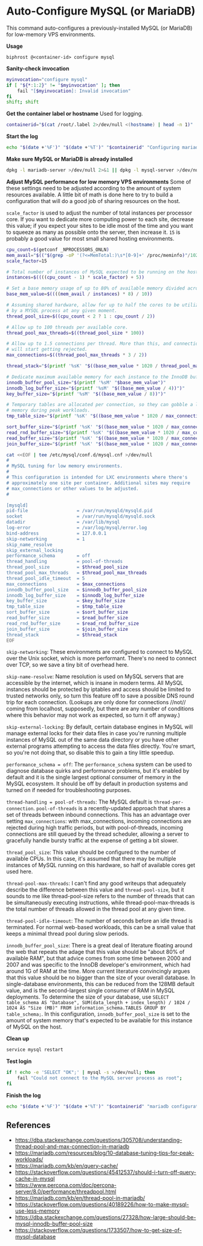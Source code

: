 # Auto-Configure MySQL (or MariaDB)

This command auto-configures a previously-installed MySQL (or MariaDB) for low-memory VPS environments.

**Usage**
```
biphrost @<container-id> configure mysql
```

**Sanity-check invocation**
```bash
myinvocation="configure mysql"
if [ "${*:1:2}" != "$myinvocation" ]; then
    fail "[$myinvocation]: Invalid invocation"
fi
shift; shift
```

**Get the container label or hostname**
Used for logging.
```bash
containerid="$(cat /root/.label 2>/dev/null <(hostname) | head -n 1)"
```

**Start the log**
```bash
echo "$(date +'%F')" "$(date +'%T')" "$containerid" "Configuring mariadb on $(hostname)"
```

**Make sure MySQL or MariaDB is already installed**
```bash
dpkg -l mariadb-server >/dev/null 2>&1 || dpkg -l mysql-server >/dev/null 2>&1 || fail "MariaDB or MySQL are not installed"
```

**Adjust MySQL performance for low memory VPS environments**
Some of these settings need to be adjusted according to the amount of system resources available. A little bit of math is done here to try to build a configuration that will do a good job of sharing resources on the host.

`scale_factor` is used to adjust the number of total instances per processor core. If you want to dedicate more computing power to each site, decrease this value; if you expect your sites to be idle most of the time and you want to squeeze as many as possible onto the server, then increase it. `15` is probably a good value for most small shared hosting environments.

```bash
cpu_count=$(getconf _NPROCESSORS_ONLN)
mem_avail="$(("$(grep -oP '(?<=MemTotal:)\s*[0-9]+' /proc/meminfo)"/1020))"
scale_factor=15

# Total number of instances of MySQL expected to be running on the host hardware
instances=$((((cpu_count - 1) * scale_factor) + 5))

# Set a base memory usage of up to 80% of available memory divided across all instances.
base_mem_value=$((((mem_avail / instances) * 8) / 10))

# Assuming shared hardware, allow for up to half the cores to be utilized
# by a MYSQL process at any given moment.
thread_pool_size=$((cpu_count < 2 ? 1 : cpu_count / 2))

# Allow up to 100 threads per available core.
thread_pool_max_threads=$((thread_pool_size * 100))

# Allow up to 1.5 connections per thread. More than this, and connections
# will start getting rejected.
max_connections=$((thread_pool_max_threads * 3 / 2))

thread_stack="$(printf '%sK' "$((base_mem_value * 1020 / thread_pool_max_threads / 4))")"

# Dedicate maximum available memory for each instance to the InnoDB buffer pool.
innodb_buffer_pool_size="$(printf '%sM' "$base_mem_value")"
innodb_log_buffer_size="$(printf '%sM' "$((base_mem_value / 4))")"
key_buffer_size="$(printf '%sM' "$((base_mem_value / 8))")"

# Temporary tables are allocated per connection, so they can gobble a lot of
# memory during peak workloads.
tmp_table_size="$(printf '%sK' "$((base_mem_value * 1020 / max_connections))")"

sort_buffer_size="$(printf '%sK' "$((base_mem_value * 1020 / max_connections))")"
read_rnd_buffer_size="$(printf '%sK' "$((base_mem_value * 1020 / max_connections))")"
read_buffer_size="$(printf '%sK' "$((base_mem_value * 1020 / max_connections / 2))")"
join_buffer_size="$(printf '%sK' "$((base_mem_value * 1020 / max_connections / 4))")"
```

```bash
cat <<EOF | tee /etc/mysql/conf.d/mysql.cnf >/dev/null
#
# MySQL tuning for low memory environments.
#
# This configuration is intended for LXC environments where there's
# approximately one site per container. Additional sites may require
# max_connections or other values to be adjusted.
#

[mysqld]
pid-file                  = /var/run/mysqld/mysqld.pid
socket                    = /var/run/mysqld/mysqld.sock
datadir                   = /var/lib/mysql
log-error                 = /var/log/mysql/error.log
bind-address              = 127.0.0.1
skip-networking           = 1
skip_name_resolve
skip_external_locking
performance_schema        = off
thread_handling           = pool-of-threads
thread_pool_size          = $thread_pool_size
thread_pool_max_threads   = $thread_pool_max_threads
thread_pool_idle_timeout  = 5
max_connections           = $max_connections
innodb_buffer_pool_size   = $innodb_buffer_pool_size
innodb_log_buffer_size    = $innodb_log_buffer_size
key_buffer_size           = $key_buffer_size
tmp_table_size            = $tmp_table_size
sort_buffer_size          = $sort_buffer_size
read_buffer_size          = $read_buffer_size
read_rnd_buffer_size      = $read_rnd_buffer_size
join_buffer_size          = $join_buffer_size
thread_stack              = $thread_stack
EOF
```

`skip-networking`: These environments are configured to connect to MySQL over the Unix socket, which is more performant. There's no need to connect over TCP, so we save a tiny bit of overhead here.

`skip-name-resolve`: Name resolution is used on MySQL servers that are accessible by the internet, which is insane in modern terms. All MySQL instances should be protected by iptables and access should be limited to trusted networks only, so turn this feature off to save a possible DNS round trip for each connection. (Lookups are only done for connections //not// coming from localhost, supposedly, but there are any number of conditions where this behavior may not work as expected, so turn it off anyway.)

`skip-external-locking`: By default, certain database engines in MySQL will manage external locks for their data files in case you're running multiple instances of MySQL out of the same data directory or you have other external programs attempting to access the data files directly. You're smart, so you're not doing that, so disable this to gain a tiny little speedup.

`performance_schema = off`: The `performance_schema` system can be used to diagnose database quirks and performance problems, but it's enabled by default and it is the single largest optional consumer of memory in the MySQL ecosystem. It should be off by default in production systems and turned on if needed for troubleshooting purposes.

`thread-handling = pool-of-threads`: The MySQL default is `thread-per-connection`. `pool-of-threads` is a recently-updated approach that shares a set of threads between inbound connections. This has an advantage over setting `max_connections`: with max_connections, incoming connections are rejected during high traffic periods, but with pool-of-threads, incoming connections are still queued by the thread scheduler, allowing a server to gracefully handle bursty traffic at the expense of getting a bit slower.

`thread_pool_size`: This value should be configured to the number of available CPUs. In this case, it's assumed that there may be multiple instances of MySQL running on this hardware, so half of available cores get used here.

`thread-pool-max-threads`: I can't find any good writeups that adequately describe the difference between this value and `thread-pool-size`, but it sounds to me like thread-pool-size refers to the number of threads that can be simultaneously executing instructions, while thread-pool-max-threads is the total number of threads allowed in the thread pool at any given time.

`thread-pool-idle-timeout`: The number of seconds before an idle thread is terminated. For normal web-based workloads, this can be a small value that keeps a minimal thread pool during slow periods.

`innodb_buffer_pool_size`: There is a great deal of literature floating around the web that repeats the adage that this value should be "about 80% of available RAM", but that advice comes from some time between 2000 and 2007 and was specific to the InnoDB developer's environment, which had around 1G of RAM at the time. More current literature convincingly argues that this value should be no bigger than the size of your overall database. In single-database environments, this can be reduced from the 128MB default value, and is the second-largest single consumer of RAM in MySQL deployments. To determine the size of your database, use `SELECT table_schema AS "Database", SUM(data_length + index_length) / 1024 / 1024 AS "Size (MB)" FROM information_schema.TABLES GROUP BY table_schema;`. In this configuration, `innodb_buffer_pool_size` is set to the amount of system memory that's expected to be available for this instance of MySQL on the host.


**Clean up**
```bash
service mysql restart
```

**Test login**
```bash
if ! echo -e 'SELECT "OK";' | mysql -s >/dev/null; then
    fail "Could not connect to the MySQL server process as root";
fi
```

**Finish the log**
```bash
echo "$(date +'%F')" "$(date +'%T')" "$containerid" "mariadb configuration complete."
```

## References

* https://dba.stackexchange.com/questions/305708/understanding-thread-pool-and-max-connection-in-mariadb
* https://mariadb.com/resources/blog/10-database-tuning-tips-for-peak-workloads/
* https://mariadb.com/kb/en/query-cache/
* https://stackoverflow.com/questions/45412537/should-i-turn-off-query-cache-in-mysql
* https://www.percona.com/doc/percona-server/8.0/performance/threadpool.html
* https://mariadb.com/kb/en/thread-pool-in-mariadb/
* https://stackoverflow.com/questions/40189226/how-to-make-mysql-use-less-memory
* https://dba.stackexchange.com/questions/27328/how-large-should-be-mysql-innodb-buffer-pool-size
* https://stackoverflow.com/questions/1733507/how-to-get-size-of-mysql-database
